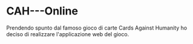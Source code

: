 # CAH---Online
Prendendo spunto dal famoso gioco di carte Cards Against Humanity ho deciso di realizzare l'applicazione web del gioco.
